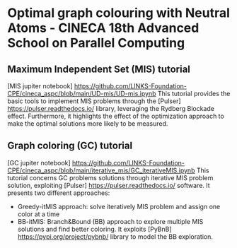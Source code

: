 # Optimal graph colouring with Neutral Atoms - CINECA 18th Advanced School on Parallel Computing

## Maximum Independent Set (MIS) tutorial 
[MIS jupiter notebook] https://github.com/LINKS-Foundation-CPE/cineca_aspc/blob/main/UD-mis/UD-mis.ipynb
This tutorial provides the basic tools to implement MIS problems through the [Pulser] https://pulser.readthedocs.io/ library, leveraging the Rydberg Blockade effect. Furthermore, it highlights the effect of the optimization approach to make the optimal solutions more likely to be measured.

## Graph coloring (GC) tutorial
[GC jupiter notebook] https://github.com/LINKS-Foundation-CPE/cineca_aspc/blob/main/iterative_mis/GC_iterativeMIS.ipynb
This tutorial concerns GC problems solutions through iterative MIS problem solution, exploiting [Pulser] https://pulser.readthedocs.io/ software. It presents two different approaches:
- Greedy-itMIS approach: solve iteratively MIS problem and assign one color at a time
- BB-itMIS: Branch&Bound (BB) approach to explore multiple MIS solutions and find better coloring. It exploits [PyBnB] https://pypi.org/project/pybnb/ library to model the BB exploration.



